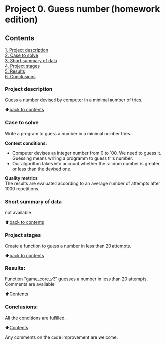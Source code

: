 # Project 0. Guess number (homework edition)

## Contents  
[1. Project description](.README.md#Project-description)  
[2. Case to solve](.README.md#Case-to-solve)  
[3. Short summary of data](.README.md#Short-summary-of-data)  
[4. Project stages](.README.md#Project-stages)  
[5. Results](.README.md#Results)    
[6. Conclusions](.README.md#Conclusions) 

### Project description    
Guess a number devised by computer in a minimal number of tries.

:arrow_up:[back to contents](_)


### Case to solve    
Write a program to guess a number in a minimal number tries.

**Contest conditions:**  
- Computer devises an integer number from 0 to 100. We need to guess it. Guessing means writing a programm to guess this number.
- Our algorithm takes into account whether the random number is greater or less than the devised one. 

**Quality metrics**     
The results are evaluated according to an average number of attempts after 1000 repetitions. 



### Short summary of data
not available
  
:arrow_up:[back to contents](.README.md#Contents)


### Project stages  
Create a function to guess a number in less than 20 attempts.

:arrow_up:[back to contents](.README.md#Contents)


### Results:  
Function "game_core_v3" guesses a number in less than 20 attempts. Comments are available.

:arrow_up:[Contents](.README.md#Contents)


### Conclusions:  
All the conditions are fulfilled.

:arrow_up:[Contents](.README.md#Contents)


Any comments on the code improvement are welcome. 